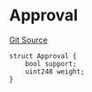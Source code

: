# Approval
[Git Source](https://github.com/llama-community/vertex-v1/blob/8146b0e9a9ffa7cd971f2eedb0f6b4018cc535f8/src/utils/Structs.sol)


```solidity
struct Approval {
    bool support;
    uint248 weight;
}
```

